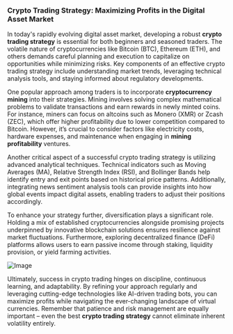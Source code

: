 ### Crypto Trading Strategy: Maximizing Profits in the Digital Asset Market

In today's rapidly evolving digital asset market, developing a robust **crypto trading strategy** is essential for both beginners and seasoned traders. The volatile nature of cryptocurrencies like Bitcoin (BTC), Ethereum (ETH), and others demands careful planning and execution to capitalize on opportunities while minimizing risks. Key components of an effective crypto trading strategy include understanding market trends, leveraging technical analysis tools, and staying informed about regulatory developments.

One popular approach among traders is to incorporate **cryptocurrency mining** into their strategies. Mining involves solving complex mathematical problems to validate transactions and earn rewards in newly minted coins. For instance, miners can focus on altcoins such as Monero (XMR) or Zcash (ZEC), which offer higher profitability due to lower competition compared to Bitcoin. However, it’s crucial to consider factors like electricity costs, hardware expenses, and maintenance when engaging in **mining profitability** ventures.

Another critical aspect of a successful crypto trading strategy is utilizing advanced analytical techniques. Technical indicators such as Moving Averages (MA), Relative Strength Index (RSI), and Bollinger Bands help identify entry and exit points based on historical price patterns. Additionally, integrating news sentiment analysis tools can provide insights into how global events impact digital assets, enabling traders to adjust their positions accordingly.

To enhance your strategy further, diversification plays a significant role. Holding a mix of established cryptocurrencies alongside promising projects underpinned by innovative blockchain solutions ensures resilience against market fluctuations. Furthermore, exploring decentralized finance (DeFi) platforms allows users to earn passive income through staking, liquidity provision, or yield farming activities.

![Image](https://github.com/user-attachments/assets/31692037-0104-4703-abd1-696b6a7dd41b)

Ultimately, success in crypto trading hinges on discipline, continuous learning, and adaptability. By refining your approach regularly and leveraging cutting-edge technologies like AI-driven trading bots, you can maximize profits while navigating the ever-changing landscape of virtual currencies. Remember that patience and risk management are equally important – even the best **crypto trading strategy** cannot eliminate inherent volatility entirely.
